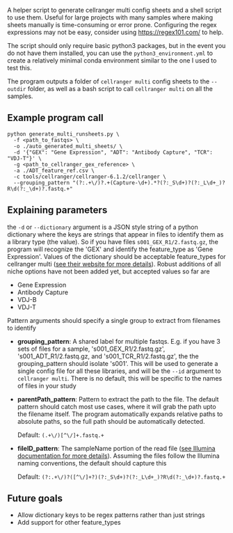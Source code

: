 A helper script to generate cellranger multi config sheets and a shell script to use them.
Useful for large projects with many samples where making sheets manually is time-consuming or error prone.
Configuring the regex expressions may not be easy, consider using https://regex101.com/ to help.

The script should only require basic python3 packages, but in the event you do not have them 
installed, you can use the `python3_environment.yml` to create a relatively minimal conda environment similar to the one
I used to test this.

The program outputs a folder of `cellranger multi` config sheets to the `--outdir` folder, as well
as a bash script to call `cellranger multi` on all the samples.

## Example program call
```
python generate_multi_runsheets.py \
  -f <path_to_fastqs> \
  -o ./auto_generated_multi_sheets/ \
  -d '{"GEX": "Gene Expression", "ADT": "Antibody Capture", "TCR": "VDJ-T"}' \
  -g <path_to_cellranger_gex_reference> \
  -a ./ADT_feature_ref.csv \
  -c tools/cellranger/cellranger-6.1.2/cellranger \
  --grouping_pattern "(?:.+\/)?.+(Capture-\d+).*?(?:_S\d+)?(?:_L\d+_)?R\d(?:_\d+)?.fastq.+"
```

## Explaining parameters

the `-d` or `--dictionary` argument is a JSON style string of a python dictionary where the keys are strings that appear in 
files to identify them as a library type (the value). So if you have files `s001_GEX_R1/2.fastq.gz`, the program will recognize
the 'GEX' and identify the feature_type as 'Gene Expression'. Values of the dictionary should be acceptable feature_types
for cellranger multi ([see their website for more details](https://support.10xgenomics.com/single-cell-gene-expression/software/pipelines/latest/using/fastq-input-multi)).
Robust additions of all niche options have not been added yet, but accepted values so far are
* Gene Expression
* Antibody Capture
* VDJ-B
* VDJ-T

Pattern arguments should specify a single group to extract from filenames to identify 
* **grouping_pattern**: A shared label for multiple fastqs. E.g. if you have 3 sets of files for a sample, 's001_GEX_R1/2.fastq.gz', 's001_ADT_R1/2.fastq.gz, and 's001_TCR_R1/2.fastq.gz',
  the the grouping_pattern should isolate 's001'. This will be used to generate a single config file for all these libraries, and will be the `--id` argument to `cellranger multi`. 
  There is no default, this will be specific to the names of files in your study
* **parentPath_pattern**: Pattern to extract the path to the file. The default pattern should catch most use cases, where it will grab the path upto the filename itself. The program
  automatically expands relative paths to absolute paths, so the full path should be automatically detected. 
  
  Default: `(.+\/)[^\/]+.fastq.+`
* **fileID_pattern**: The sampleName portion of the read file ([see Illumina documentation for more details](https://support.illumina.com/help/BaseSpace_OLH_009008/Content/Source/Informatics/BS/NamingConvention_FASTQ-files-swBS.htm)). Assuming the files follow the Illumina naming conventions, the default should capture this
  
  Default: `(?:.+\/)?([^\/]+?)(?:_S\d+)?(?:_L\d+_)?R\d(?:_\d+)?.fastq.+` 

## Future goals
* Allow dictionary keys to be regex patterns rather than just strings
* Add support for other feature_types
